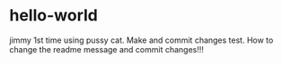 # hello-world
jimmy 1st time using pussy cat.
Make and commit changes test.
How to change the readme message and commit changes!!!

